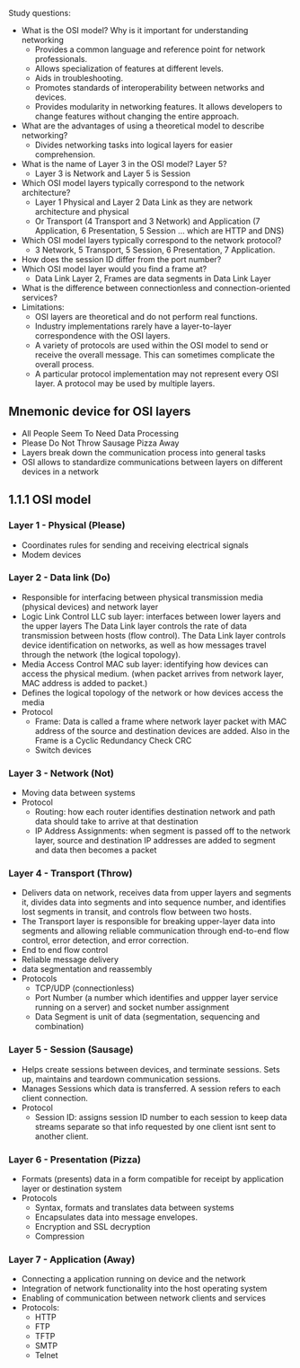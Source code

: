 Study questions:

-  What is the OSI model? Why is it important for understanding networking
	- Provides a common language and reference point for network professionals.
	-  Allows specialization of features at different levels.
	-  Aids in troubleshooting.
	-  Promotes standards of interoperability between networks and devices.
	-  Provides modularity in networking features. It allows developers to change features without changing the entire approach.
-   What are the advantages of using a theoretical model to describe networking?
	- Divides networking tasks into logical layers for easier comprehension.
-  What is the name of Layer 3 in the OSI model? Layer 5?
	- Layer 3 is Network and Layer 5 is Session
-   Which OSI model layers typically correspond to the network architecture?
	-  Layer 1 Physical and Layer 2 Data Link as they are network architecture and physical 
	- Or Transport (4 Transport and 3 Network) and Application (7 Application, 6 Presentation, 5 Session … which are HTTP and DNS)
-  Which OSI model layers typically correspond to the network protocol?  
	- 3 Network, 5 Transport, 5 Session, 6 Presentation, 7 Application.
- How does the session ID differ from the port number?
-  Which OSI model layer would you find a frame at?
	- Data Link Layer 2, Frames are data segments in Data Link Layer
-  What is the difference between connectionless and connection-oriented services?
- Limitations:
	- OSI layers are theoretical and do not perform real functions.
	- Industry implementations rarely have a layer-to-layer correspondence with the OSI layers.
	- A variety of protocols are used within the OSI model to send or receive the overall message. This can sometimes complicate the overall process.
	- A particular protocol implementation may not represent every OSI layer. A protocol may be used by multiple layers.

## Mnemonic device for OSI layers 
- All People Seem To Need Data Processing
- Please Do Not Throw Sausage Pizza Away 
- Layers break down the communication process into general tasks
- OSI allows to standardize communications between layers on different devices in a network  

## 1.1.1 OSI model
### Layer 1 - Physical (Please)
- Coordinates rules for sending and receiving electrical signals
- Modem devices
### Layer 2 - Data link (Do)
- Responsible for interfacing between physical transmission media (physical devices) and network layer
- Logic Link Control  LLC sub layer: interfaces between lower layers and the upper layers
 The Data Link layer controls the rate of data transmission between hosts (flow control).
 The Data Link layer controls device identification on networks, as well as how messages travel through the network (the logical topology).
- Media Access Control MAC sub layer: identifying how devices can access the physical medium. (when packet arrives from network layer, MAC address is added to packet.)
- Defines the logical topology of the network or how devices access the media
- Protocol
	- Frame: Data is called a frame where network layer packet with MAC address of the source and destination devices are added. Also in the Frame is a Cyclic Redundancy Check CRC
	- Switch devices
### Layer 3 - Network (Not)
- Moving data between systems
- Protocol
	- Routing: how each router identifies destination network and path data should take to arrive at that destination 
	- IP Address Assignments: when segment is passed off to the network layer, source and destination IP addresses are added to segment and data then becomes a packet
### Layer 4 - Transport (Throw)
- Delivers data on network, receives data from upper layers and segments it, divides data into segments and into sequence number, and identifies lost segments in transit, and controls flow between two hosts.
- The Transport layer is responsible for breaking upper-layer data into segments and allowing reliable communication through end-to-end flow control, error detection, and error correction.
- End to end flow control
- Reliable message delivery
- data segmentation and reassembly
- Protocols
	- TCP/UDP (connectionless)
	- Port Number (a number which identifies and uppper layer service running on a server) and socket number assignment
	- Data Segment is unit of data (segmentation, sequencing and combination)
### Layer 5 - Session (Sausage)
- Helps create sessions between devices, and terminate sessions. Sets up, maintains and teardown communication sessions. 
- Manages Sessions which data is transferred. A session refers to each client connection. 
- Protocol
	- Session ID: assigns session ID number to each session to keep data streams separate so that info requested by one client isnt sent to another client. 
### Layer 6 - Presentation (Pizza)
- Formats (presents) data in a form compatible for receipt by application layer or destination system 
- Protocols
	- Syntax, formats and translates data between systems 
	- Encapsulates data into message envelopes. 
	- Encryption and SSL decryption 
	- Compression 
### Layer 7 - Application (Away)
- Connecting a application running on device and the network
- Integration of network functionality into the host operating system
- Enabling of communication between network clients and services
- Protocols: 
	- HTTP
	- FTP
	- TFTP
	- SMTP
	- Telnet
